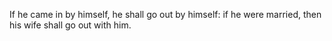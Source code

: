 If he came in by himself, he shall go out by himself: if he were married, then his wife shall go out with him.
